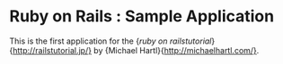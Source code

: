 # Ruby on Rails : Sample Application

This is the first application for the
{*ruby on railstutorial*}{http://railstutorial.jp/}
by {Michael Hartl}{http://michaelhartl.com/}.
